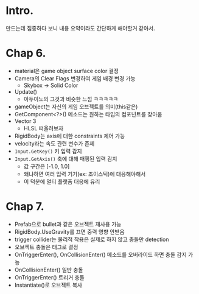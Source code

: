 # Intro.

만드는데 집중하다 보니 내용 요약이라도 간단하게 해야할거 같아서.

# Chap 6.

- material은 game object surface color 결정
- Camera의 Clear Flags 변경하여 게임 배경 변경 가능
  - Skybox -> Solid Color
- Update()
  - 아두이노의 그것과 비슷한 느낌 ㅋㅋㅋㅋㅋ
- gameObject는 자신의 게임 오브젝트를 의미(this같은)
- GetComponent<?>() 메소드는 원하는 타입의 컴포넌트를 찾아옴
- Vector 3
  - HLSL 떠올려보자
- RigidBody는 axis에 대한 constraints 제어 가능
- velocity라는 속도 관련 변수가 존제
- `Input.GetKey()` 키 입력 감지
- `Input.GetAxis()` 축에 대해 매핑된 입력 감지
  - 값 구간은 [-1.0, 1.0]
  - 왜냐하면 여러 입력 기기(ex: 조이스틱)에 대응해야해서
  - 이 덕분에 멀티 플랫폼 대응에 유리

# Chap 7.

- Prefab으로 bullet과 같은 오브젝트 재사용 가능
- RigidBody.UseGravity를 끄면 중력 영향 안받음
- trigger collider는 물리적 작용은 실제로 하지 않고 충돌만 detection
- 오브젝트 충돌은 태그로 결정
- OnTriggerEnter(), OnCollisionEnter() 메소드를 오버라이드 하면 충돌 감지 가능
- OnCollisionEnter() 일반 충돌
- OnTriggerEnter() 트리거 충돌
- Instantiate()로 오브젝트 복사